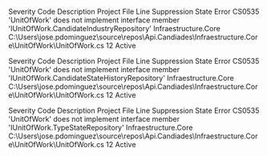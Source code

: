 Severity	Code	Description	Project	File	Line	Suppression State
Error	CS0535	'UnitOfWork' does not implement interface member 'IUnitOfWork.CandidateIndustryRepository'	Infraestructure.Core	C:\Users\jose.pdominguez\source\repos\Api.Candiades\Infraestructure.Core\UnitOfWork\UnitOfWork.cs	12	Active


Severity	Code	Description	Project	File	Line	Suppression State
Error	CS0535	'UnitOfWork' does not implement interface member 'IUnitOfWork.CandidateStateHistoryRepository'	Infraestructure.Core	C:\Users\jose.pdominguez\source\repos\Api.Candiades\Infraestructure.Core\UnitOfWork\UnitOfWork.cs	12	Active

Severity	Code	Description	Project	File	Line	Suppression State
Error	CS0535	'UnitOfWork' does not implement interface member 'IUnitOfWork.TypeStateRepository'	Infraestructure.Core	C:\Users\jose.pdominguez\source\repos\Api.Candiades\Infraestructure.Core\UnitOfWork\UnitOfWork.cs	12	Active
